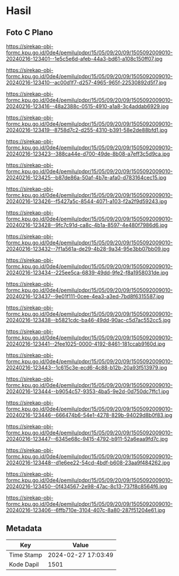 # Hasil

## Foto C Plano

https://sirekap-obj-formc.kpu.go.id/0de4/pemilu/pdpr/15/05/09/20/09/1505092009010-20240216-123401--1e5c5e6d-afeb-44a3-bd61-a108c150ff07.jpg

https://sirekap-obj-formc.kpu.go.id/0de4/pemilu/pdpr/15/05/09/20/09/1505092009010-20240216-123410--ac00d1f7-d257-4965-965f-22530892d5f7.jpg

https://sirekap-obj-formc.kpu.go.id/0de4/pemilu/pdpr/15/05/09/20/09/1505092009010-20240216-123416--48a2388c-0515-4910-a1a8-3c4addab6929.jpg

https://sirekap-obj-formc.kpu.go.id/0de4/pemilu/pdpr/15/05/09/20/09/1505092009010-20240216-123419--8758d7c2-d255-4310-b391-58e2de88bfd1.jpg

https://sirekap-obj-formc.kpu.go.id/0de4/pemilu/pdpr/15/05/09/20/09/1505092009010-20240216-123423--388ca44e-d700-49de-8b08-a7eff3c5d9ca.jpg

https://sirekap-obj-formc.kpu.go.id/0de4/pemilu/pdpr/15/05/09/20/09/1505092009010-20240216-123425--b87de86a-50af-4b7e-afa0-d783164cec15.jpg

https://sirekap-obj-formc.kpu.go.id/0de4/pemilu/pdpr/15/05/09/20/09/1505092009010-20240216-123426--f5427a5c-8544-4071-a103-f2a2f9d59243.jpg

https://sirekap-obj-formc.kpu.go.id/0de4/pemilu/pdpr/15/05/09/20/09/1505092009010-20240216-123428--9fc7c91d-ca8c-4b1a-8597-4e480f7986d6.jpg

https://sirekap-obj-formc.kpu.go.id/0de4/pemilu/pdpr/15/05/09/20/09/1505092009010-20240216-123432--7f1a561a-de29-4b28-9a34-95e3bb07bb09.jpg

https://sirekap-obj-formc.kpu.go.id/0de4/pemilu/pdpr/15/05/09/20/09/1505092009010-20240216-123434--225ee5ca-6839-49dd-9fe2-f8a1958031de.jpg

https://sirekap-obj-formc.kpu.go.id/0de4/pemilu/pdpr/15/05/09/20/09/1505092009010-20240216-123437--9e01f111-0cee-4ea3-a3ed-7bd8f6315587.jpg

https://sirekap-obj-formc.kpu.go.id/0de4/pemilu/pdpr/15/05/09/20/09/1505092009010-20240216-123438--b5821cdc-ba46-49dd-90ac-c5d7ac552cc5.jpg

https://sirekap-obj-formc.kpu.go.id/0de4/pemilu/pdpr/15/05/09/20/09/1505092009010-20240216-123441--2fee1025-0000-4192-8461-181ccab9160d.jpg

https://sirekap-obj-formc.kpu.go.id/0de4/pemilu/pdpr/15/05/09/20/09/1505092009010-20240216-123443--1c615c3e-ecd6-4c88-b12b-20a93f513979.jpg

https://sirekap-obj-formc.kpu.go.id/0de4/pemilu/pdpr/15/05/09/20/09/1505092009010-20240216-123444--b9054c57-9353-4ba5-9e2d-0d750dc7ffc1.jpg

https://sirekap-obj-formc.kpu.go.id/0de4/pemilu/pdpr/15/05/09/20/09/1505092009010-20240216-123446--666474b6-54e1-4278-829b-94029d8b0f83.jpg

https://sirekap-obj-formc.kpu.go.id/0de4/pemilu/pdpr/15/05/09/20/09/1505092009010-20240216-123447--6345e68c-9415-4792-b911-52a6eaa9fd7c.jpg

https://sirekap-obj-formc.kpu.go.id/0de4/pemilu/pdpr/15/05/09/20/09/1505092009010-20240216-123448--d1e6ee22-54cd-4bdf-b608-23aa9f484262.jpg

https://sirekap-obj-formc.kpu.go.id/0de4/pemilu/pdpr/15/05/09/20/09/1505092009010-20240216-123450--0f434567-2e98-47ac-8c13-737f8c8564f6.jpg

https://sirekap-obj-formc.kpu.go.id/0de4/pemilu/pdpr/15/05/09/20/09/1505092009010-20240216-123406--6ffb710e-3104-407c-8a80-287f51204e61.jpg


## Metadata

| Key        | Value               |
| ---------- | ------------------- |
| Time Stamp | 2024-02-27 17:03:49 |
| Kode Dapil | 1501                |



